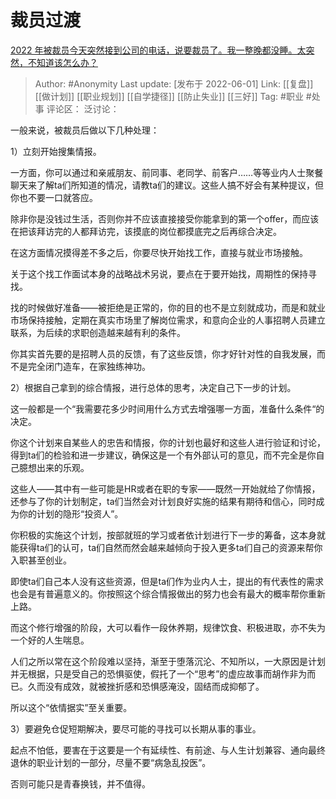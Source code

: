 # 裁员过渡
[2022 年被裁员今天突然接到公司的电话，说要裁员了。我一整晚都没睡。太突然，不知道该怎么办？](https://www.zhihu.com/question/529162822/answer/2510176375)
> Author: #Anonymity
> Last update: [发布于 2022-06-01]
> Link: [[复盘]] [[做计划]] [[职业规划]] [[自学捷径]] [[防止失业]] [[三好]]
> Tag: #职业 #处事
> 评论区：
> 泛讨论：

一般来说，被裁员后做以下几种处理：

1）立刻开始搜集情报。

一方面，你可以通过和亲戚朋友、前同事、老同学、前客户……等等业内人士聚餐聊天来了解ta们所知道的情况，请教ta们的建议。这些人搞不好会有某种提议，但你也不要一口就答应。

除非你是没钱过生活，否则你并不应该直接接受你能拿到的第一个offer，而应该在把该拜访完的人都拜访完，该摸底的岗位都摸底完之后再综合决定。

在这方面情况摸得差不多之后，你要尽快开始找工作，直接与就业市场接触。

关于这个找工作面试本身的战略战术另说，要点在于要开始找，周期性的保持寻找。

找的时候做好准备——被拒绝是正常的，你的目的也不是立刻就成功，而是和就业市场保持接触，定期在真实市场里了解岗位需求，和意向企业的人事招聘人员建立联系，为后续的求职创造越来越有利的条件。

你其实首先要的是招聘人员的反馈，有了这些反馈，你才好针对性的自我发展，而不是完全闭门造车，在家独练神功。

2）根据自己拿到的综合情报，进行总体的思考，决定自己下一步的计划。

这一般都是一个“我需要花多少时间用什么方式去增强哪一方面，准备什么条件“的决定。

你这个计划来自某些人的忠告和情报，你的计划也最好和这些人进行验证和讨论，得到ta们的检验和进一步建议，确保这是一个有外部认可的意见，而不完全是你自己臆想出来的乐观。

这些人——其中有一些可能是HR或者在职的专家——既然一开始就给了你情报，还参与了你的计划制定，ta们当然会对计划良好实施的结果有期待和信心，同时成为你的计划的隐形“投资人”。

你积极的实施这个计划，按部就班的学习或者依计划进行下一步的筹备，这本身就能获得ta们的认可，ta们自然而然会越来越倾向于投入更多ta们自己的资源来帮你入职甚至创业。

即使ta们自己本人没有这些资源，但是ta们作为业内人士，提出的有代表性的需求也会是有普遍意义的。你按照这个综合情报做出的努力也会有最大的概率帮你重新上路。

而这个修行增强的阶段，大可以看作一段休养期，规律饮食、积极进取，亦不失为一个好的人生喘息。

人们之所以常在这个阶段难以坚持，渐至于堕落沉沦、不知所以，一大原因是计划并无根据，只是受自己的恐惧驱使，假托了一个“思考”的虚应故事而胡作非为而已。久而没有成效，就被挫折感和恐惧感淹没，固结而成抑郁了。

所以这个“依情据实”至关重要。

3）要避免仓促短期解决，要尽可能的寻找可以长期从事的事业。

起点不怕低，要害在于这要是一个有延续性、有前途、与人生计划兼容、通向最终退休的职业计划的一部分，尽量不要“病急乱投医”。

否则可能只是青春换钱，并不值得。
